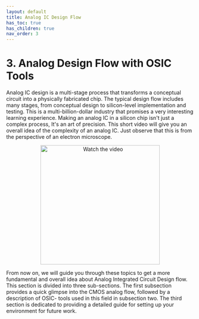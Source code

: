 ```yaml
---
layout: default
title: Analog IC Design Flow
has_toc: true
has_children: true
nav_order: 3
---
```


# 3. Analog Design Flow with OSIC Tools

Analog IC design is a multi-stage process that transforms a conceptual circuit into a physically fabricated chip. The typical design flow includes many stages, from conceptual design to silicon-level implementation and testing. This is a multi-billion-dollar industry that promises a very interesting learning experience.
Making an analog IC in a silicon chip isn't just a complex process, It's an art of precision. This short video will give you an overall idea of the complexity of an analog IC. Just observe that this is from the perspective of an electron microscope.  
<p align="center">
  <a href="https://youtu.be/Fxv3JoS1uY8?si=8XCrFI3VV1NxdN52" target="_blank">
    <img src="https://img.youtube.com/vi/Fxv3JoS1uY8/0.jpg" alt="Watch the video" width="320"/>
  </a>
</p>

From now on, we will guide you through these topics to get a more fundamental and overall idea about Analog Integrated Circuit Design flow. This section is divided into three sub-sections. The first subsection provides a quick glimpse into the CMOS analog flow, followed by a description of OSIC- tools used in this field in subsection two. The third section is dedicated to providing a detailed guide for setting up your environment for future work.







